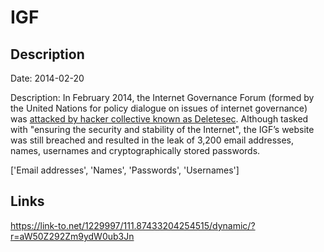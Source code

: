 # IGF

## Description

Date: 2014-02-20

Description:
In February 2014, the Internet Governance Forum (formed by the United Nations for policy dialogue on issues of internet governance) was <a href="http://www.cyberwarnews.info/2014/02/20/united-nations-internet-governance-forum-hacked-3215-accounts-leaked/" target="_blank" rel="noopener">attacked by hacker collective known as Deletesec</a>. Although tasked with &quot;ensuring the security and stability of the Internet&quot;, the IGF’s website was still breached and resulted in the leak of 3,200 email addresses, names, usernames and cryptographically stored passwords.


['Email addresses', 'Names', 'Passwords', 'Usernames']

## Links

https://link-to.net/1229997/111.87433204254515/dynamic/?r=aW50Z292Zm9ydW0ub3Jn